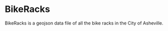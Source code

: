 BikeRacks
=========

BikeRacks is a geojson data file of all the bike racks in the City of Asheville.

